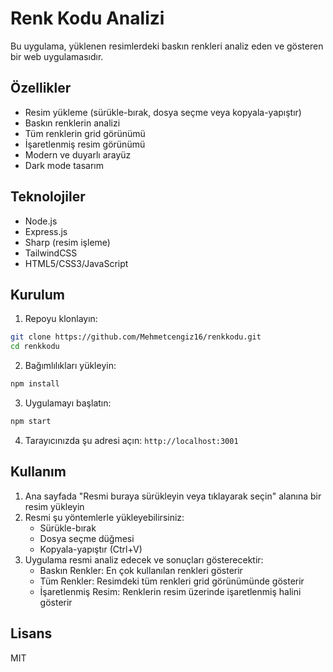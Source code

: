 # Renk Kodu Analizi

Bu uygulama, yüklenen resimlerdeki baskın renkleri analiz eden ve gösteren bir web uygulamasıdır.

## Özellikler

- Resim yükleme (sürükle-bırak, dosya seçme veya kopyala-yapıştır)
- Baskın renklerin analizi
- Tüm renklerin grid görünümü
- İşaretlenmiş resim görünümü
- Modern ve duyarlı arayüz
- Dark mode tasarım

## Teknolojiler

- Node.js
- Express.js
- Sharp (resim işleme)
- TailwindCSS
- HTML5/CSS3/JavaScript

## Kurulum

1. Repoyu klonlayın:
```bash
git clone https://github.com/Mehmetcengiz16/renkkodu.git
cd renkkodu
```

2. Bağımlılıkları yükleyin:
```bash
npm install
```

3. Uygulamayı başlatın:
```bash
npm start
```

4. Tarayıcınızda şu adresi açın: `http://localhost:3001`

## Kullanım

1. Ana sayfada "Resmi buraya sürükleyin veya tıklayarak seçin" alanına bir resim yükleyin
2. Resmi şu yöntemlerle yükleyebilirsiniz:
   - Sürükle-bırak
   - Dosya seçme düğmesi
   - Kopyala-yapıştır (Ctrl+V)
3. Uygulama resmi analiz edecek ve sonuçları gösterecektir:
   - Baskın Renkler: En çok kullanılan renkleri gösterir
   - Tüm Renkler: Resimdeki tüm renkleri grid görünümünde gösterir
   - İşaretlenmiş Resim: Renklerin resim üzerinde işaretlenmiş halini gösterir

## Lisans

MIT 